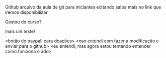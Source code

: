 Github
arquivo da aula de git para iniciantes
editando
saiba mais no link que iremos disponibilizar

Gostou do curso? 

mais um teste!

<botão do paypall para doações>
<nao entendi com fazer a modificação e enviar para o github>
<eu entendi, mas agora estou tentando entender como funciona o add>
